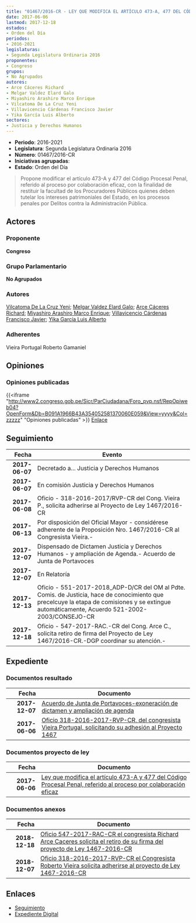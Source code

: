 ```yaml
---
title: "01467/2016-CR - LEY QUE MODIFICA EL ARTÍCULO 473-A, 477 DEL CÓDIGO PROCESAL PENAL REFERIDO AL PROCESO POR COLABORACIÓN EFICAZ"
date: 2017-06-06
lastmod: 2017-12-18
estados:
- Orden del Día
periodos:
- 2016-2021
legislaturas:
- Segunda Legislatura Ordinaria 2016
proponentes:
- Congreso
grupos:
- No Agrupados
autores:
- Arce Cáceres Richard
- Melgar Valdez Elard Galo
- Miyashiro Arashiro Marco Enrique
- Vilcatoma De La Cruz Yeni
- Villavicencio Cárdenas Francisco Javier
- Yika García Luis Alberto
sectores:
- Justicia y Derechos Humanos
---
```

- **Periodo**: 2016-2021
- **Legislatura**: Segunda Legislatura Ordinaria 2016
- **Número**: 01467/2016-CR
- **Iniciativas agrupadas**: 
- **Estado**: Orden del Día

> Propone modificar el artículo 473-A y 477 del Código Procesal Penal, referido al proceso por colaboración eficaz, con la finalidad de restituir la facultad de los Procuradores Públicos quienes deben tutelar los intereses patrimoniales del Estado, en los procesos penales por Delitos contra la Administración Pública.


## Actores

### Proponente

**Congreso**

### Grupo Parlamentario

**No Agrupados**

### Autores

[Vilcatoma De La Cruz Yeni](mailto:mailto:yvilcatoma@congreso.gob.pe); [Melgar Valdez Elard Galo](mailto:mailto:emelgar@congreso.gob.pe); [Arce Cáceres Richard](mailto:mailto:rarce@congreso.gob.pe); [Miyashiro Arashiro Marco Enrique](mailto:mailto:mmiyashiro@congreso.gob.pe); [Villavicencio Cárdenas Francisco Javier](mailto:mailto:fvillavicencio@congreso.gob.pe); [Yika García Luis Alberto](mailto:mailto:lyika@congreso.gob.pe)

### Adherentes

Vieira Portugal Roberto Gamaniel

## Opiniones

### Opiniones publicadas

{{<iframe "http://www2.congreso.gob.pe/Sicr/ParCiudadana/Foro_pvp.nsf/RepOpiweb04?OpenForm&Db=B091A1966B43A354052581370060E059&View=yyyy&Col=zzzzz" "Opiniones publicadas" >}}
[Enlace](http://www2.congreso.gob.pe/Sicr/ParCiudadana/Foro_pvp.nsf/RepOpiweb04?OpenForm&Db=B091A1966B43A354052581370060E059&View=yyyy&Col=zzzzz)


## Seguimiento

| Fecha | Evento |
|------:|--------|
| **2017-06-07** | Decretado a... Justicia y Derechos Humanos |
| **2017-06-07** | En comisión Justicia y Derechos Humanos |
| **2017-06-08** | Oficio - 318-2016-2017/RVP-CR del Cong. Vieira P., solicita adherirse al Proyecto de Ley 1467/2016-CR |
| **2017-06-13** | Por disposición del Oficial Mayor - considérese adherente de la Proposición Nro. 1467/2016-CR al Congresista Vieira.- |
| **2017-12-07** | Dispensado de Dictamen Justicia y Derechos Humanos - y ampliación de Agenda.- Acuerdo de Junta de Portavoces |
| **2017-12-07** | En Relatoría |
| **2017-12-13** | Oficio - 551-2017-2018_ADP-D/CR del OM al Pdte. Comis. de Justicia, hace de conocimiento que precelcuye la etapa de comisiones y se extingue automáticamente, Acuerdo 521-2002-2003/CONSEJO-CR |
| **2017-12-18** | Oficio - 547-2017-RAC.-CR del Cong. Arce C., solicita retiro de firma del Proyecto de Ley 1467/2016-CR.-DGP coordinar su atención.- |

## Expediente

### Documentos resultado

| Fecha | Documento |
|------:|-----------|
| **2017-12-07** | [Acuerdo de Junta de Portavoces-exoneración de dictamen y ampliación de agenda](http://www.leyes.congreso.gob.pe/Documentos/2016_2021/Acuerdos/Junta_Portavoces/AJP0146720171207.pdf) |
| **2017-06-06** | [Oficio 318-2016-2017-RVP-CR, del congresista Vieira Portugal, solicitando su adhesión al Proyecto 1467](http://www.leyes.congreso.gob.pe/Documentos/2016_2021/Adhesiones/Proyectos_de_Ley/OFICIO-318-2016-2017-RVP-CR.pdf) |

### Documentos proyecto de ley

| Fecha | Documento |
|------:|-----------|
| **2017-06-06** | [Ley que modifica el artículo 473-A y 477 del Código Procesal Penal, referido al proceso por colaboración eficaz](http://www.leyes.congreso.gob.pe/Documentos/2016_2021/Proyectos_de_Ley_y_de_Resoluciones_Legislativas/PL0146720170606..pdf) |

### Documentos anexos

| Fecha | Documento |
|------:|-----------|
| **2018-12-18** | [Oficio 547-2017-RAC-CR el congresista Richard Arce Caceres solicita el retiro de su firma del proyecto de Ley 1467-2016-CR](http://www.leyes.congreso.gob.pe/Documentos/2016_2021/Retiro_de_Firmas/Proyectos/OFICIO-547-2017-RAC-CR.pdf) |
| **2018-12-07** | [Oficio 318-2016-2017-RVP-CR el Congresista Roberto Vieira solicita adherirse al proyecto de Ley 1467-2016-CR](http://www.leyes.congreso.gob.pe/Documentos/2016_2021/Adhesiones/Proyectos_de_Ley/OFICIO-318-2016-2017-RVP-CR.pdf) |

## Enlaces

- [Seguimiento](http://www2.congreso.gob.pe/Sicr/TraDocEstProc/CLProLey2016.nsf/f7fff46988ca05b1052578e100829cc7/424508ea1fc7dbf105258137005cd9ad?OpenDocument)
- [Expediente Digital](http://www2.congreso.gob.pe/Sicr/TraDocEstProc/Expvirt_2011.nsf/visbusqptramdoc1621/01467?opendocument)


